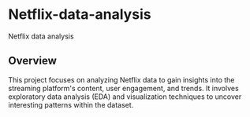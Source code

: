 # Netflix-data-analysis
Netflix data analysis

## Overview

This project focuses on analyzing Netflix data to gain insights into the streaming platform's content, user engagement, and trends. It involves exploratory data analysis (EDA) and visualization techniques to uncover interesting patterns within the dataset.
